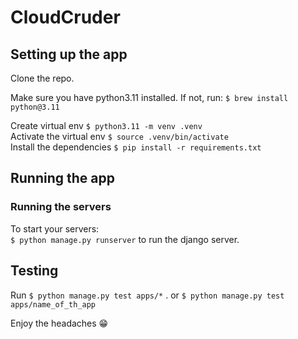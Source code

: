 CloudCruder
===

## Setting up the app

Clone the repo.  

Make sure you have python3.11 installed. If not, run: `$ brew install python@3.11`  

Create virtual env `$ python3.11 -m venv .venv`  
Activate the virtual env `$ source .venv/bin/activate`  
Install the dependencies `$ pip install -r requirements.txt`  


## Running the app

### Running the servers
To start your servers:  
`$ python manage.py runserver` to run the django server.  


## Testing

Run `$ python manage.py test apps/*` . 
or `$ python manage.py test apps/name_of_th_app`  


Enjoy the headaches 😁
